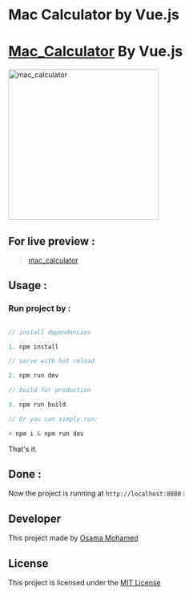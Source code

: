 # Mac Calculator by Vue.js


# [Mac_Calculator](https://osama-mohamed.github.io/mac_calculator_vue) By Vue.js


[<img src="https://vuejs.org/images/logo.png" width="300" title="mac_calculator" >](https://github.com/osama-mohamed)


## For live preview :
> [mac_calculator](https://osama-mohamed.github.io/mac_calculator_vue)




## Usage :
### Run project by :

``` vue.js

// install dependencies

1. npm install

// serve with hot reload

2. npm run dev

// build for production

3. npm run build

// Or you can simply run:

> npm i & npm run dev

```

That's it.

## Done :

Now the project is running at `http://localhost:8080` :


## Developer
This project made by [Osama Mohamed](https://www.facebook.com/osama.mohamed.ms)

## License
This project is licensed under the [MIT License](https://opensource.org/licenses/MIT)

